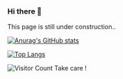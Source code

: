 ### Hi there 👋
  
    
 This page is still under construction.. 
   
[![Anurag's GitHub stats](https://github-readme-stats.vercel.app/api?username=muratbayrktr&show_icons=true&theme=dracula)](https://github.com/muratbayrktr/muratbayrktr)
  
  
[![Top Langs](https://github-readme-stats.vercel.app/api/top-langs/?username=muratbayrktr&layout=compact&theme=dracula)](https://github.com/muratbayrktr/muratbayrktr)

![Visitor Count](https://profile-counter.glitch.me/muratbayrktr/count.svg)
Take care !
<!--
**muratbayrktr/muratbayrktr** is a ✨ _special_ ✨ repository because its `README.md` (this file) appears on your GitHub profile.

Here are some ideas to get you started:

- 🔭 I’m currently working on ...
- 🌱 I’m currently learning ...
- 👯 I’m looking to collaborate on ...
- 🤔 I’m looking for help with ...
- 💬 Ask me about ...
- 📫 How to reach me: ...
- 😄 Pronouns: ...
- ⚡ Fun fact: ...
-->
